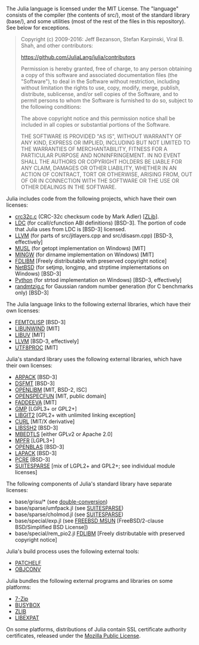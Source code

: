 The Julia language is licensed under the MIT License. The "language" consists
of the compiler (the contents of src/), most of the standard library (base/),
and some utilities (most of the rest of the files in this repository). See below
for exceptions.

> Copyright (c) 2009-2016: Jeff Bezanson, Stefan Karpinski, Viral B. Shah,
> and other contributors:
>
> https://github.com/JuliaLang/julia/contributors
>
> Permission is hereby granted, free of charge, to any person obtaining
> a copy of this software and associated documentation files (the
> "Software"), to deal in the Software without restriction, including
> without limitation the rights to use, copy, modify, merge, publish,
> distribute, sublicense, and/or sell copies of the Software, and to
> permit persons to whom the Software is furnished to do so, subject to
> the following conditions:
>
> The above copyright notice and this permission notice shall be
> included in all copies or substantial portions of the Software.
>
> THE SOFTWARE IS PROVIDED "AS IS", WITHOUT WARRANTY OF ANY KIND,
> EXPRESS OR IMPLIED, INCLUDING BUT NOT LIMITED TO THE WARRANTIES OF
> MERCHANTABILITY, FITNESS FOR A PARTICULAR PURPOSE AND
> NONINFRINGEMENT. IN NO EVENT SHALL THE AUTHORS OR COPYRIGHT HOLDERS BE
> LIABLE FOR ANY CLAIM, DAMAGES OR OTHER LIABILITY, WHETHER IN AN ACTION
> OF CONTRACT, TORT OR OTHERWISE, ARISING FROM, OUT OF OR IN CONNECTION
> WITH THE SOFTWARE OR THE USE OR OTHER DEALINGS IN THE SOFTWARE.

Julia includes code from the following projects, which have their own licenses:

- [crc32c.c](http://stackoverflow.com/questions/17645167/implementing-sse-4-2s-crc32c-in-software) (CRC-32c checksum code by Mark Adler) [[ZLib](https://opensource.org/licenses/Zlib)].
- [LDC](https://github.com/ldc-developers/ldc/blob/master/LICENSE) (for ccall/cfunction ABI definitions) [BSD-3]. The portion of code that Julia uses from LDC is [BSD-3] licensed.
- [LLVM](http://releases.llvm.org/3.9.0/LICENSE.TXT) (for parts of src/jitlayers.cpp and src/disasm.cpp) [BSD-3, effectively]
- [MUSL](http://git.musl-libc.org/cgit/musl/tree/COPYRIGHT) (for getopt implementation on Windows) [MIT]
- [MINGW](https://sourceforge.net/p/mingw/mingw-org-wsl/ci/legacy/tree/mingwrt/mingwex/dirname.c) (for dirname implementation on Windows) [MIT]
- [FDLIBM](http://www.netlib.org/fdlibm/readme) [Freely distributable with preserved copyright notice]
- [NetBSD](http://www.netbsd.org/about/redistribution.html) (for setjmp, longjmp, and strptime implementations on Windows) [BSD-3]
- [Python](https://docs.python.org/2/license.html) (for strtod implementation on Windows) [BSD-3, effectively]
- [randmtzig.c](https://github.com/JuliaLang/julia/blob/master/test/perf/micro/randmtzig.c) for Gaussian random number generation (for C benchmarks only) [BSD-3]

The Julia language links to the following external libraries, which have their
own licenses:

- [FEMTOLISP](https://github.com/JeffBezanson/femtolisp) [BSD-3]
- [LIBUNWIND](http://git.savannah.gnu.org/gitweb/?p=libunwind.git;a=blob_plain;f=LICENSE;hb=master) [MIT]
- [LIBUV](https://github.com/joyent/libuv/blob/master/LICENSE) [MIT]
- [LLVM](http://releases.llvm.org/3.9.0/LICENSE.TXT) [BSD-3, effectively]
- [UTF8PROC](https://github.com/JuliaLang/utf8proc) [MIT]


Julia's standard library uses the following external libraries, which have
their own licenses:

- [ARPACK](http://www.caam.rice.edu/software/ARPACK/RiceBSD.txt#LICENSE) [BSD-3]
- [DSFMT](http://www.math.sci.hiroshima-u.ac.jp/~m-mat/MT/SFMT/LICENSE.txt) [BSD-3]
- [OPENLIBM](https://github.com/JuliaLang/openlibm/blob/master/LICENSE.md) [MIT, BSD-2, ISC]
- [OPENSPECFUN](https://github.com/JuliaLang/openspecfun) [MIT, public domain]
- [FADDEEVA](http://ab-initio.mit.edu/Faddeeva) [MIT]
- [GMP](http://gmplib.org/manual/Copying.html#Copying) [LGPL3+ or GPL2+]
- [LIBGIT2](https://github.com/libgit2/libgit2/blob/development/COPYING) [GPL2+ with unlimited linking exception]
- [CURL](https://curl.haxx.se/docs/copyright.html) [MIT/X derivative]
- [LIBSSH2](https://github.com/libssh2/libssh2/blob/master/COPYING) [BSD-3]
- [MBEDTLS](https://tls.mbed.org/how-to-get) [either GPLv2 or Apache 2.0]
- [MPFR](http://www.mpfr.org/mpfr-current/mpfr.html#Copying) [LGPL3+]
- [OPENBLAS](https://raw.github.com/xianyi/OpenBLAS/master/LICENSE) [BSD-3]
- [LAPACK](http://netlib.org/lapack/LICENSE.txt) [BSD-3]
- [PCRE](http://www.pcre.org/licence.txt) [BSD-3]
- [SUITESPARSE](http://faculty.cse.tamu.edu/davis/suitesparse.html) [mix of LGPL2+ and GPL2+; see individual module licenses]


The following components of Julia's standard library have separate licenses:

- base/grisu/* (see [double-conversion](https://github.com/google/double-conversion/blob/master/LICENSE))
- base/sparse/umfpack.jl (see [SUITESPARSE](http://faculty.cse.tamu.edu/davis/suitesparse.html))
- base/sparse/cholmod.jl (see [SUITESPARSE](http://faculty.cse.tamu.edu/davis/suitesparse.html))
- base/special/exp.jl (see [FREEBSD MSUN](https://github.com/freebsd/freebsd) [FreeBSD/2-clause BSD/Simplified BSD License])
- base/special/rem_pio2.jl [FDLIBM](http://www.netlib.org/fdlibm/e_rem_pio2.c) [Freely distributable with preserved copyright notice]


Julia's build process uses the following external tools:

- [PATCHELF](http://hydra.nixos.org/build/1524660/download/1/README)
- [OBJCONV](http://www.agner.org/optimize/#objconv)


Julia bundles the following external programs and libraries on some platforms:

- [7-Zip](http://www.7-zip.org/license.txt)
- [BUSYBOX](https://github.com/rmyorston/busybox-w32/blob/master/LICENSE)
- [ZLIB](http://zlib.net/zlib_license.html)
- [LIBEXPAT](http://expat.cvs.sourceforge.net/viewvc/expat/expat/README)

On some platforms, distributions of Julia contain SSL certificate authority certificates,
released under the [Mozilla Public License](https://en.wikipedia.org/wiki/Mozilla_Public_License).
